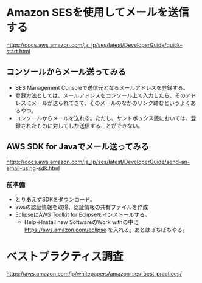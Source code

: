 # Amazon SESを使用してメールを送信する

https://docs.aws.amazon.com/ja_jp/ses/latest/DeveloperGuide/quick-start.html

## コンソールからメール送ってみる

* SES Management Consoleで送信元となるメールアドレスを登録する。
* 登録方法としては、メールアドレスをコンソール上で入力したら、そのアドレスにメールが送られてきて、そのメールのなかのリンク踏むというよくあるやつ。
* コンソールからメールを送れる。ただし、サンドボックス版においては、登録されたものに対してしか送信することができない。

## AWS SDK for Javaでメール送ってみる

https://docs.aws.amazon.com/ja_jp/ses/latest/DeveloperGuide/send-an-email-using-sdk.html

### 前準備

* とりあえずSDKを[ダウンロード](https://docs.aws.amazon.com/ja_jp/ses/latest/DeveloperGuide/download-aws-sdk.html)。
* awsの認証情報を取得、認証情報の共有ファイルを作成
* EclipseにAWS Toolkit for Eclipseをインストールする。
  * Help→Install new SoftwareのWork withの中に https://aws.amazon.com/eclipse を入れる。あとはぽちぽちやる。




# ベストプラクティス調査

https://aws.amazon.com/jp/whitepapers/amazon-ses-best-practices/


